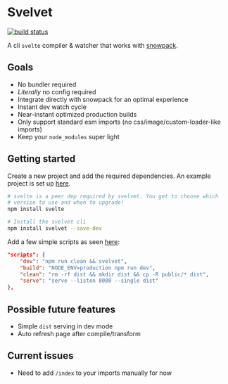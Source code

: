 # Svelvet


[![build status](https://github.com/jakedeichert/svelvet/workflows/CI/badge.svg?branch=master)][github_ci]


A cli `svelte` compiler & watcher that works with [snowpack][snowpack].



## Goals

* No bundler required
* _Literally_ no config required
* Integrate directly with snowpack for an optimal experience
* Instant dev watch cycle
* Near-instant optimized production builds
* Only support standard esm imports (no css/image/custom-loader-like imports)
* Keep your `node_modules` super light



## Getting started

Create a new project and add the required dependencies. An example project is set up [here][basic_example].

~~~sh
# svelte is a peer dep required by svelvet. You get to choose which
# version to use and when to upgrade!
npm install svelte

# Install the svelvet cli
npm install svelvet --save-dev
~~~

Add a few simple scripts as seen [here][basic_example_package]:

~~~json
"scripts": {
    "dev": "npm run clean && svelvet",
    "build": "NODE_ENV=production npm run dev",
    "clean": "rm -rf dist && mkdir dist && cp -R public/* dist",
    "serve": "serve --listen 8080 --single dist"
},
~~~









## Possible future features

* Simple `dist` serving in dev mode
* Auto refresh page after compile/transform



## Current issues

* Need to add `/index` to your imports manually for now




[github_ci]: https://github.com/jakedeichert/svelvet/actions?query=workflow%3ACI
[snowpack]: https://github.com/pikapkg/snowpack
[basic_example]: https://github.com/jakedeichert/svelvet/tree/master/examples/basic
[basic_example_package]: https://github.com/jakedeichert/svelvet/blob/master/examples/basic/package.json
